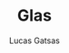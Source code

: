 ---
title: "Glas"
github: https://github.com/SpaceG/glas
demo: http://lucasgatsas.ch
author: Lucas Gatsas
draft: true
ssg:
  - Jekyll
cms:
  - No Cms
---